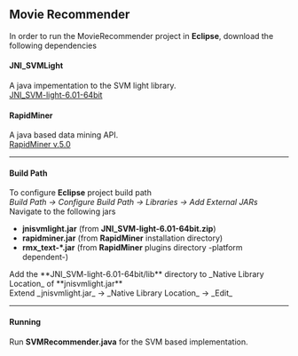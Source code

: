 ## Movie Recommender
In order to run the MovieRecommender project in **Eclipse**, download the following dependencies<br>
#### JNI_SVMLight
A java impementation to the SVM light library. <br>
[JNI_SVM-light-6.01-64bit](http://mpi-inf.mpg.de/~mtb/svmlight/JNI_SVM-light-6.01-64bit.zip)<br>

#### RapidMiner
A java based data mining API. <br>
[RapidMiner v.5.0](http://rapid-i.com/content/view/398/243/lang,en/)

***
#### Build Path
To configure **Eclipse** project build path <br>
 _Build Path -> Configure Build Path -> Libraries -> Add External JARs_ <br>
Navigate to the following jars <br>
<ul>
<li> <b>jnisvmlight.jar</b> (from <b>JNI_SVM-light-6.01-64bit.zip</b>)</li>
<li> <b>rapidminer.jar</b> (from <b>RapidMiner</b> installation directory)</li>
<li> <b>rmx_text-*.jar</b> (from <b>RapidMiner</b> plugins directory -platform dependent-)</li>
</ul>
Add the **JNI_SVM-light-6.01-64bit/lib** directory to _Native Library Location_ of **jnisvmlight.jar**<br>
Extend _jnisvmlight.jar_ -> _Native Library Location_ -> _Edit_

***
#### Running
Run **SVMRecommender.java** for the SVM based implementation.
